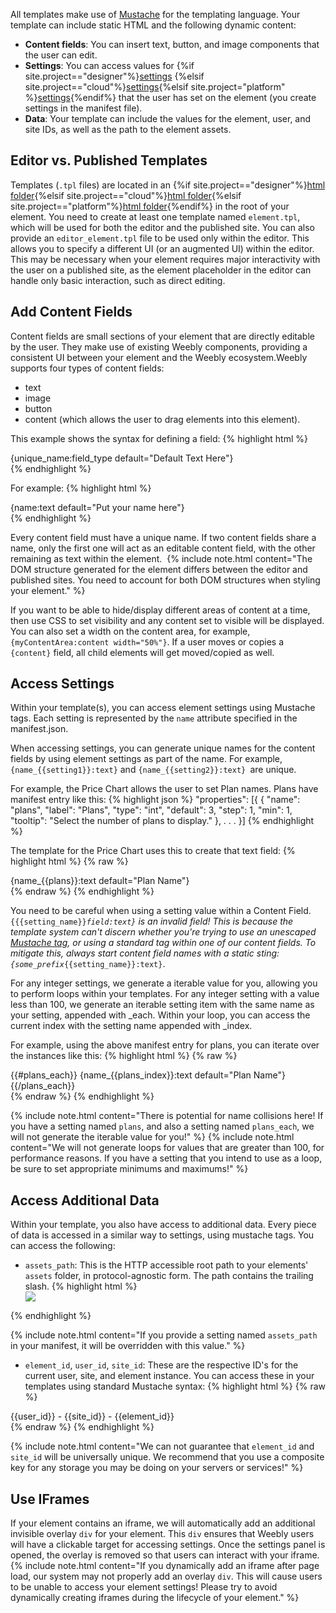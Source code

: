 All templates make use of [Mustache](http://mustache.github.io/mustache.5.html) for the templating language. Your template can include static HTML and the following dynamic content:
* **Content fields**: You can insert text, button, and image components that the user can edit.
* **Settings**: You can access values for {%if site.project=="designer"%}[settings](ds_apps_element_settings.html) {%elsif site.project=="cloud"%}[settings](cl_apps_element_settings.html){%elsif site.project="platform" %}[settings](pf_apps_element_settings.html){%endif%} that the user has set on the element (you create settings in the manifest file).
* **Data**: Your template can include the values for the element, user, and site IDs, as well as the path to the element assets.

## Editor vs. Published Templates

Templates (`.tpl` files) are located in an {%if site.project=="designer"%}[html folder](ds_apps_element_folders.html){%elsif site.project=="cloud"%}[html folder](cl_apps_element_folders.html){%elsif site.project=="platform"%}[html folder](pf_apps_element_folders.html){%endif%} in the root of your element.  You need to create at least one template named `element.tpl`, which will be used for both the editor and the published site.  You can also provide an `editor_element.tpl` file to be used only within the editor.  This allows you to specify a different UI (or an augmented UI) within the editor. This may be necessary when your element requires major interactivity with the user on a published site, as the element placeholder in the editor can handle only basic interaction, such as direct editing.

## Add Content Fields

​Content fields are small sections of your element that are directly editable by the user.  They make use of existing Weebly components, providing a consistent UI between your element and the Weebly ecosystem. ​Weebly supports four types of content fields:
* text
* image
* button
* content (which allows the user to drag elements into this element).

This example shows the syntax for defining a field:
{% highlight html %}
<div class="example">
    {unique_name:field_type default="Default Text Here"}
</div>
{% endhighlight %}

For example:
{% highlight html %}
<div class="example">
    {name:text default="Put your name here"}
</div>
{% endhighlight %}

Every content field must have a unique name. If two content fields share a name, only the first one will act as an editable content field, with the other remaining as text within the element.
​
{% include note.html content="The DOM structure generated for the element differs between the editor and published sites.  You need to account for both DOM structures when styling your element." %}

If you want to be able to hide/display different areas of content at a time, then use CSS to set visibility and any content set to visible will be displayed. You can also set a width on the content area, for example, `{myContentArea:content width="50%"}`. If a user moves or copies a `{content}` field, all child elements will get moved/copied as well.

## Access Settings

Within your template(s), you can access element settings using Mustache tags.  Each setting is represented by the `name` attribute specified in the manifest.json.

When accessing settings, you can generate unique names for the content fields by using element settings as part of the name. For example, `{name_{{setting1}}:text}` and `{name_{{setting2}}:text} `are unique.

For example, the Price Chart allows the user to set Plan names. Plans have manifest entry like this:
{% highlight json %}
"properties": [{
{
    "name": "plans",
    "label": "Plans",
    "type": "int",
    "default": 3,
    "step": 1,
    "min": 1,
    "tooltip": "Select the number of plans to display."
},
. . .
}]
{% endhighlight %}

The template for the Price Chart uses this to create that text field:
{% highlight html %}
{% raw %}
<div class="example">
    {name_{{plans}}:text default="Plan Name"}
</div>
{% endraw %}
{% endhighlight %}


You need to be careful when using a setting value within a Content Field. <code>&#123;&#123;&#123;setting_name&#125;&#125;_field:text&#125;</code> is an invalid field!  This is because the template system can't discern whether you're trying to use an unescaped [Mustache tag](http://mustache.github.io/mustache.5.html#TAG-TYPES), or using a standard tag within one of our content fields.  To mitigate this, always start content field names with a static sting: <code>&#123;some_prefix_&#123;&#123;setting_name&#125;&#125;:text&#125;</code>.

​For any integer settings, we generate a iterable value for you, allowing you to perform loops within your templates. For any integer setting with a value less than 100, we generate an iterable setting item with the same name as your setting, appended with _each.  Within your loop, you can access the current index with the setting name appended with _index.

For example, using the above manifest entry for plans, you can iterate over the instances like this:
{% highlight html %}
{% raw %}
<div class="example">
    {{#plans_each}}
    {name_{{plans_index}}:text default="Plan Name"}
    {{/plans_each}}
</div>
{% endraw %}
{% endhighlight %}

{% include note.html content="There is potential for name collisions here! If you have a setting named `plans`, and also a setting named `plans_each`, we will not generate the iterable value for you!" %}
{% include note.html content="We will not generate loops for values that are greater than 100, for performance reasons.  If you have a setting that you intend to use as a loop, be sure to set appropriate minimums and maximums!" %}

## Access Additional Data

Within your template, you also have access to additional data.  Every piece of data is accessed in a similar way to settings, using mustache tags.  You can access the following:

* `assets_path`: This is the HTTP accessible root path to your elements' `assets` folder, in protocol-agnostic form. The path contains the trailing slash.
{% highlight html %}
   <div class="example">
     <img src="{{assets_path}}your_image.png" />
   </div>
{% endhighlight %}

{% include note.html content="If you provide a setting named `assets_path` in your manifest, it will be overridden with this value." %}

* `element_id`, `user_id`, `site_id`: These are the respective ID's for the current user, site, and element instance.  You can access these in your templates using standard Mustache syntax:
{% highlight html %}
{% raw %}
<div class="example">
    {{user_id}} - {{site_id}} - {{element_id}}
</div>
{% endraw %}
{% endhighlight %}

{% include note.html content="We can not guarantee that `element_id` and `site_id` will be universally unique.  We recommend that you use a composite key for any storage you may be doing on your servers or services!" %}

## Use IFrames

If your element contains an iframe, we will automatically add an additional invisible overlay `div` for your element. This `div` ensures that Weebly users will have a clickable target for accessing settings. Once the settings panel is opened, the overlay is removed so that users can interact with your iframe.
{% include note.html content="If you dynamically add an iframe after page load, our system may not properly add an overlay `div`.  This will cause users to be unable to access your element settings!  Please try to avoid dynamically creating iframes during the lifecycle of your element." %}


